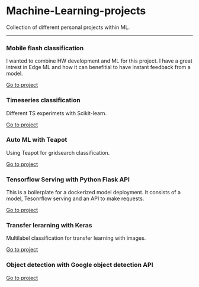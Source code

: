 # Machine-Learning-projects
Collection of different personal projects within ML.
____


### Mobile flash classification
I wanted to combine HW development and ML for this project. I have a great intrest in Edge ML and how it can benefitial to have instant feedback from a model. 



[Go to project](https://github.com/JohnSdev/Machine-Learning-projects/tree/master/EdgeML)


### Timeseries classification
Different TS experimets with Scikit-learn.


[Go to project](https://github.com/JohnSdev/Machine-Learning-projects/tree/master/Timeseries)



### Auto ML with Teapot
Using Teapot for gridsearch classification.

[Go to project](https://github.com/JohnSdev/Machine-Learning-projects)



### Tensorflow Serving with Python Flask API
This is a boilerplate for a dockerized model deployment. It consists of a model, Tesonrflow serving and an API to make requests.

[Go to project](https://github.com/JohnSdev/Machine-Learning-projects)



### Transfer lerarning with Keras
Multilabel classification for transfer learning with images. 

[Go to project](https://github.com/JohnSdev/Machine-Learning-projects)



### Object detection with Google object detection API
[Go to project](https://github.com/JohnSdev/Machine-Learning-projects)

